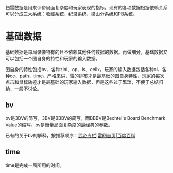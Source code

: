 扫雷数据是用来评价局面复杂度和玩家表现的指标。现有的各项数据根据依赖关系可以分成三大系统：收藏系统、纪录系统、梁山分系统和PB系统。

# 基础数据
基础数据是每局录像特有的且不依赖其他任何数据的数据。再做细分，基础数据又可以包括一个图自身的特性和玩家的输入数据。

图自身的特性包括bv、各种zini、op、is、cellx。玩家的输入数据包括各种cl、各种ce、path、time。严格来讲，雷的排布才是最基础的图自身特性，玩家的每次点击和鼠标轨迹才是最基础的玩家输入数据，但是这些过于繁琐，不便于总结归纳，一般不讨论。

## bv
bv是3BV的简写，3BV是BBBV的简写，而BBBV是Bechtel's Board Benchmark Value的缩写。bv是衡量局面复杂度的最经典的参数。

已有的关于bv的解释，按推荐顺序：[武帝专栏](https://zhuanlan.zhihu.com/p/27185883)|[雷网首页](http://saolei.wang)|[百度百科](https://baike.baidu.com/item/3BV)

## time
time是完成一局所用的时间。